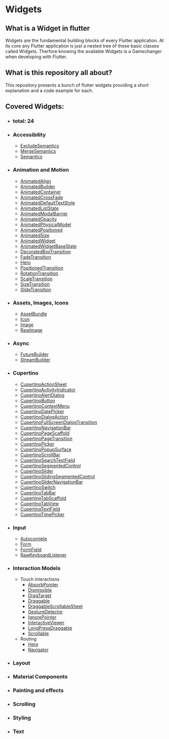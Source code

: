 # Widgets

## What is a Widget in flutter
Widgets are the fundamental building blocks of every Flutter application. At its core any Flutter application is just a nested tree of these basic classes called Widgets. Therfore knowing the
available Widgets is a Gamechanger when developing with Flutter.

## What is this repository all about?
This repository presents a bunch of flutter widgets providing a short explanation and a code example for each.

## Covered Widgets:
- ### total: 24
- ### Accessibility
  - [ExcludeSemantics](https://github.com/TheUltimateOptimist/Widgets/blob/master/NotCovered.md)
  - [MergeSemantics](https://github.com/TheUltimateOptimist/Widgets/blob/master/NotCovered.md)
  - [Semantics](https://github.com/TheUltimateOptimist/Widgets/blob/master/NotCovered.md)
- ### Animation and Motion
  - [AnimatedAlign](https://github.com/TheUltimateOptimist/Widgets/blob/master/NotCovered.md)
  - [AnimatedBuilder](https://github.com/TheUltimateOptimist/Widgets/blob/master/NotCovered.md)
  - [AnimatedContainer](https://github.com/TheUltimateOptimist/Widgets/blob/master/AnimatedContainer.md)
  - [AnimatedCrossFade](https://github.com/TheUltimateOptimist/Widgets/blob/master/NotCovered.md)
  - [AnimatedDefaultTextStyle](https://github.com/TheUltimateOptimist/Widgets/blob/master/NotCovered.md)
  - [AnimatedListState](https://github.com/TheUltimateOptimist/Widgets/blob/master/NotCovered.md)
  - [AnimatedModalBarrier](https://github.com/TheUltimateOptimist/Widgets/blob/master/NotCovered.md)
  - [AnimatedOpacity](https://github.com/TheUltimateOptimist/Widgets/blob/master/AnimatedOpacity.md)
  - [AnimatedPhysicalModel](https://github.com/TheUltimateOptimist/Widgets/blob/master/NotCovered.md)
  - [AnimatedPositioned](https://github.com/TheUltimateOptimist/Widgets/blob/master/AnimatedPositioned.md)
  - [AnimatedSize](https://github.com/TheUltimateOptimist/Widgets/blob/master/NotCovered.md)
  - [AnimatedWidget](https://github.com/TheUltimateOptimist/Widgets/blob/master/NotCovered.md)
  - [AnimatedWidgetBaseState](https://github.com/TheUltimateOptimist/Widgets/blob/master/NotCovered.md)
  - [DecoratedBoxTransition](https://github.com/TheUltimateOptimist/Widgets/blob/master/NotCovered.md)
  - [FadeTransition](https://github.com/TheUltimateOptimist/Widgets/blob/master/FadeTransition.md)
  - [Hero](https://github.com/TheUltimateOptimist/Widgets/blob/master/Hero.md)
  - [PositionedTransition](https://github.com/TheUltimateOptimist/Widgets/blob/master/NotCovered.md)
  - [RotationTransition](https://github.com/TheUltimateOptimist/Widgets/blob/master/NotCovered.md)
  - [ScaleTransition](https://github.com/TheUltimateOptimist/Widgets/blob/master/NotCovered.md)
  - [SizeTransition](https://github.com/TheUltimateOptimist/Widgets/blob/master/NotCovered.md)
  - [SlideTransition](https://github.com/TheUltimateOptimist/Widgets/blob/master/NotCovered.md)
- ### Assets, Images, Icons
  - [AssetBundle](https://github.com/TheUltimateOptimist/Widgets/blob/master/NotCovered.md)
  - [Icon](https://github.com/TheUltimateOptimist/Widgets/blob/master/NotCovered.md)
  - [Image](https://github.com/TheUltimateOptimist/Widgets/blob/master/NotCovered.md)
  - [RawImage](https://github.com/TheUltimateOptimist/Widgets/blob/master/NotCovered.md)
- ### Async
  - [FutureBuilder](https://github.com/TheUltimateOptimist/Widgets/blob/master/FutureBuilder.md)
  - [StreamBuilder](https://github.com/TheUltimateOptimist/Widgets/blob/master/StreamBuilder.md)
- ### Cupertino
  - [CupertinoActionSheet](https://github.com/TheUltimateOptimist/Widgets/blob/master/NotCovered.md)
  - [CupertinoActivityIndicator](https://github.com/TheUltimateOptimist/Widgets/blob/master/NotCovered.md)
  - [CupertinoAlertDialog](https://github.com/TheUltimateOptimist/Widgets/blob/master/NotCovered.md)
  - [CupertinoButton](https://github.com/TheUltimateOptimist/Widgets/blob/master/NotCovered.md)
  - [CupertinoContextMenu](https://github.com/TheUltimateOptimist/Widgets/blob/master/NotCovered.md)
  - [CupertinoDatePicker](https://github.com/TheUltimateOptimist/Widgets/blob/master/NotCovered.md)
  - [CupertinoDialogAction](https://github.com/TheUltimateOptimist/Widgets/blob/master/NotCovered.md)
  - [CupertinoFullScreenDialogTransition](https://github.com/TheUltimateOptimist/Widgets/blob/master/NotCovered.md)
  - [CupertinoNavigationBar](https://github.com/TheUltimateOptimist/Widgets/blob/master/NotCovered.md)
  - [CupertinoPageScaffold](https://github.com/TheUltimateOptimist/Widgets/blob/master/NotCovered.md)
  - [CupertinoPageTransition](https://github.com/TheUltimateOptimist/Widgets/blob/master/NotCovered.md)
  - [CupertinoPicker](https://github.com/TheUltimateOptimist/Widgets/blob/master/NotCovered.md)
  - [CupertinoPopupSurface](https://github.com/TheUltimateOptimist/Widgets/blob/master/NotCovered.md)
  - [CupertinoScrollBar](https://github.com/TheUltimateOptimist/Widgets/blob/master/NotCovered.md)
  - [CupertinoSearchTextField](https://github.com/TheUltimateOptimist/Widgets/blob/master/NotCovered.md)
  - [CupertinoSegmentedControl](https://github.com/TheUltimateOptimist/Widgets/blob/master/NotCovered.md)
  - [CupertinoSlider](https://github.com/TheUltimateOptimist/Widgets/blob/master/NotCovered.md)
  - [CupertinoSlidingSegmentedControl](https://github.com/TheUltimateOptimist/Widgets/blob/master/NotCovered.md)
  - [CupertinoSliderNavigationBar](https://github.com/TheUltimateOptimist/Widgets/blob/master/NotCovered.md)
  - [CupertinoSwitch](https://github.com/TheUltimateOptimist/Widgets/blob/master/NotCovered.md)
  - [CupertinoTabBar](https://github.com/TheUltimateOptimist/Widgets/blob/master/NotCovered.md)
  - [CupertinoTabScaffold](https://github.com/TheUltimateOptimist/Widgets/blob/master/NotCovered.md)
  - [CupertinoTabView](https://github.com/TheUltimateOptimist/Widgets/blob/master/NotCovered.md)
  - [CupertinoTextField](https://github.com/TheUltimateOptimist/Widgets/blob/master/NotCovered.md)
  - [CupertinoTimePicker](https://github.com/TheUltimateOptimist/Widgets/blob/master/NotCovered.md)
- ### Input
  - [Autocomlete](https://github.com/TheUltimateOptimist/Widgets/blob/master/NotCovered.md)
  - [Form](https://github.com/TheUltimateOptimist/Widgets/blob/master/NotCovered.md)
  - [FormField](https://github.com/TheUltimateOptimist/Widgets/blob/master/NotCovered.md)
  - [RawKeyboardListener](https://github.com/TheUltimateOptimist/Widgets/blob/master/NotCovered.md)
- ### Interaction Models
  - Touch interactions
    - [AbsorbPointer](https://github.com/TheUltimateOptimist/Widgets/blob/master/NotCovered.md)
    - [Dismissible](https://github.com/TheUltimateOptimist/Widgets/blob/master/NotCovered.md)
    - [DragTarget](https://github.com/TheUltimateOptimist/Widgets/blob/master/NotCovered.md)
    - [Draggable](https://github.com/TheUltimateOptimist/Widgets/blob/master/NotCovered.md)
    - [DraggableScrollableSheet](https://github.com/TheUltimateOptimist/Widgets/blob/master/NotCovered.md)
    - [GestureDetector](https://github.com/TheUltimateOptimist/Widgets/blob/master/NotCovered.md)
    - [IgnorePointer](https://github.com/TheUltimateOptimist/Widgets/blob/master/NotCovered.md)
    - [InteractiveViewer](https://github.com/TheUltimateOptimist/Widgets/blob/master/NotCovered.md)
    - [LongPressDraggable](https://github.com/TheUltimateOptimist/Widgets/blob/master/NotCovered.md)
    - [Scrollable](https://github.com/TheUltimateOptimist/Widgets/blob/master/NotCovered.md)
  - Routing
    - [Hero](https://github.com/TheUltimateOptimist/Widgets/blob/master/Hero.md)
    - [Navigator](https://github.com/TheUltimateOptimist/Widgets/blob/master/NotCovered.md)
- ### Layout
- ### Material Components
- ### Painting and effects
- ### Scrolling
- ### Styling
- ### Text



